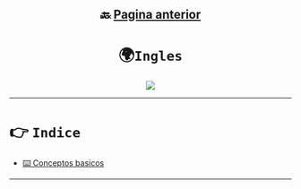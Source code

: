 <div align="center">

## 🔙 [Pagina anterior](https://github.com/NomaDiix/Working)


# 🌍`Ingles`

<img src="https://media.giphy.com/media/dsQCNEhRCXF7QRh6Uy/giphy.gif"/>
</div>


---

# 👉 `Indice`
- [⌨️ Conceptos basicos](#conceptos-basicos)

---
